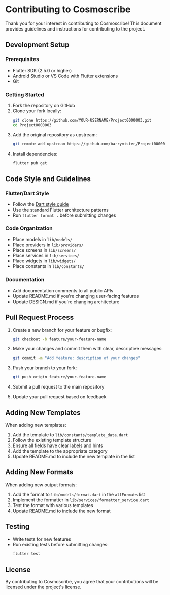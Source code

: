 # Contributing to Cosmoscribe

Thank you for your interest in contributing to Cosmoscribe! This document provides guidelines and instructions for contributing to the project.

## Development Setup

### Prerequisites
- Flutter SDK (2.5.0 or higher)
- Android Studio or VS Code with Flutter extensions
- Git

### Getting Started
1. Fork the repository on GitHub
2. Clone your fork locally:
   ```bash
   git clone https://github.com/YOUR-USERNAME/Project0000003.git
   cd Project0000003
   ```
3. Add the original repository as upstream:
   ```bash
   git remote add upstream https://github.com/barrymister/Project0000003.git
   ```
4. Install dependencies:
   ```bash
   flutter pub get
   ```

## Code Style and Guidelines

### Flutter/Dart Style
- Follow the [Dart style guide](https://dart.dev/guides/language/effective-dart/style)
- Use the standard Flutter architecture patterns
- Run `flutter format .` before submitting changes

### Code Organization
- Place models in `lib/models/`
- Place providers in `lib/providers/`
- Place screens in `lib/screens/`
- Place services in `lib/services/`
- Place widgets in `lib/widgets/`
- Place constants in `lib/constants/`

### Documentation
- Add documentation comments to all public APIs
- Update README.md if you're changing user-facing features
- Update DESIGN.md if you're changing architecture

## Pull Request Process

1. Create a new branch for your feature or bugfix:
   ```bash
   git checkout -b feature/your-feature-name
   ```

2. Make your changes and commit them with clear, descriptive messages:
   ```bash
   git commit -m "Add feature: description of your changes"
   ```

3. Push your branch to your fork:
   ```bash
   git push origin feature/your-feature-name
   ```

4. Submit a pull request to the main repository

5. Update your pull request based on feedback

## Adding New Templates

When adding new templates:

1. Add the template to `lib/constants/template_data.dart`
2. Follow the existing template structure
3. Ensure all fields have clear labels and hints
4. Add the template to the appropriate category
5. Update README.md to include the new template in the list

## Adding New Formats

When adding new output formats:

1. Add the format to `lib/models/format.dart` in the `allFormats` list
2. Implement the formatter in `lib/services/formatter_service.dart`
3. Test the format with various templates
4. Update README.md to include the new format

## Testing

- Write tests for new features
- Run existing tests before submitting changes:
  ```bash
  flutter test
  ```

## License

By contributing to Cosmoscribe, you agree that your contributions will be licensed under the project's license.
